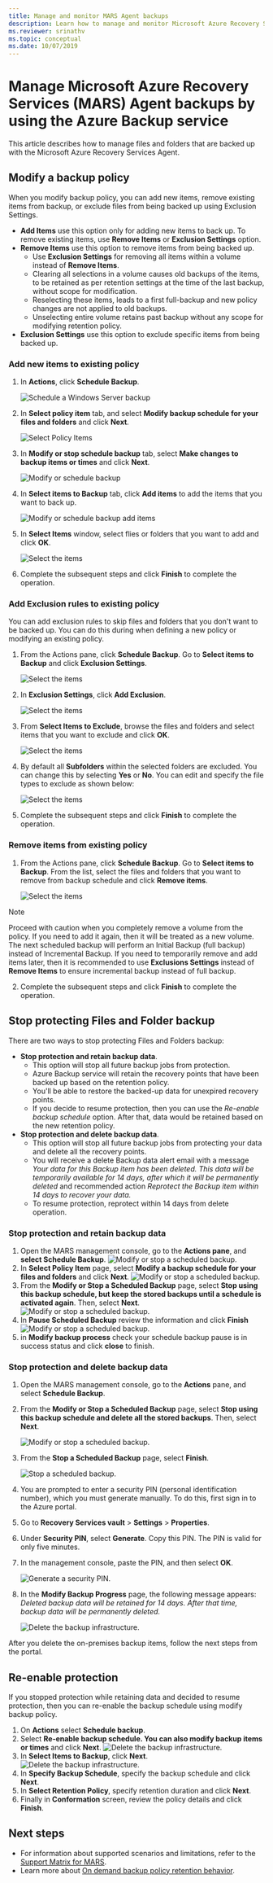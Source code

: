 ```yaml
---
title: Manage and monitor MARS Agent backups
description: Learn how to manage and monitor Microsoft Azure Recovery Services (MARS) Agent backups by using the Azure Backup service.
ms.reviewer: srinathv
ms.topic: conceptual
ms.date: 10/07/2019
---
```

# Manage Microsoft Azure Recovery Services (MARS) Agent backups by using the Azure Backup service

This article describes how to manage files and folders that are backed up with the Microsoft Azure Recovery Services Agent.

## Modify a backup policy

When you modify backup policy, you can add new items, remove existing items from backup, or exclude files from being backed up using  Exclusion Settings.

- **Add Items** use this option only for adding new items to back up. To remove existing items, use **Remove Items** or **Exclusion Settings** option.  
- **Remove Items** use this option to remove items from being backed up.
  - Use **Exclusion Settings** for removing all items within a volume instead of **Remove Items**.
  - Clearing all selections in a volume causes old backups of the items, to be retained as per retention settings at the time of the last backup, without scope for modification.
  - Reselecting these items, leads to a first full-backup and new policy changes are not applied to old backups.
  - Unselecting entire volume retains past backup without any scope for modifying retention policy.
- **Exclusion Settings** use this option to exclude specific items from being backed up.

### Add new items to existing policy

1. In **Actions**, click **Schedule Backup**.

    ![Schedule a Windows Server backup](./media/backup-configure-vault/schedule-first-backup.png)

2. In **Select policy item** tab, and select **Modify backup schedule for your files and folders** and click **Next**.

    ![Select Policy Items](./media/backup-azure-manage-mars/select-policy-items.png)

3. In **Modify or stop schedule backup** tab, select **Make changes to backup items or times** and click **Next**.

    ![Modify or schedule backup](./media/backup-azure-manage-mars/modify-schedule-backup.png)

4. In **Select items to Backup** tab, click **Add items** to add the items that you want to back up.

    ![Modify or schedule backup add items](./media/backup-azure-manage-mars/modify-schedule-backup-add-items.png)

5. In **Select Items** window, select flies or folders that you  want to add and click **OK**.

    ![Select the items](./media/backup-azure-manage-mars/select-item.png)

6. Complete the subsequent steps and click **Finish** to complete the operation.

### Add Exclusion rules to existing policy

You can add exclusion rules to skip files and folders that you don't want to be backed up. You can do this during when defining a new policy or modifying an existing policy.

1. From the Actions pane, click **Schedule Backup**. Go to **Select items to Backup** and click **Exclusion Settings**.

    ![Select the items](./media/backup-azure-manage-mars/select-exclusion-settings.png)

2. In **Exclusion Settings**, click **Add Exclusion**.

    ![Select the items](./media/backup-azure-manage-mars/add-exclusion.png)

3. From **Select Items to Exclude**, browse the files and folders and select items that you want to exclude and click **OK**.

    ![Select the items](./media/backup-azure-manage-mars/select-items-exclude.png)

4. By default all **Subfolders** within the selected folders are excluded. You can change this by selecting **Yes** or **No**. You can edit and specify the file types to exclude as shown below:

    ![Select the items](./media/backup-azure-manage-mars/subfolders-type.png)

5. Complete the subsequent steps and click **Finish** to complete the operation.

### Remove items from existing policy

1. From the Actions pane, click **Schedule Backup**. Go to **Select items to Backup**. From the list, select the files and folders that you want to remove from backup schedule and click **Remove items**.

    ![Select the items](./media/backup-azure-manage-mars/select-items-remove.png)

> [!NOTE]
> Proceed with caution when you completely remove a volume from the policy.  If you need to add it again, then it will be treated as a new volume. The next scheduled backup will perform an Initial Backup (full backup) instead of Incremental Backup. If you need to temporarily remove and add items later, then it is recommended to use **Exclusions Settings** instead of **Remove Items** to ensure incremental backup instead of full backup.

2. Complete the subsequent steps and click **Finish** to complete the operation.

## Stop protecting Files and Folder backup

There are two ways to stop protecting Files and Folders backup:

- **Stop protection and retain backup data**.
  - This option will stop all future backup jobs from protection.
  - Azure Backup service will retain the recovery points that have been backed up based on the retention policy.
  - You'll be able to restore the backed-up data for unexpired recovery points.
  - If you decide to resume protection, then you can use the *Re-enable backup schedule* option. After that, data would be retained based on the new retention policy.
- **Stop protection and delete backup data**.
  - This option will stop all future backup jobs from protecting your data and delete all the recovery points.
  - You will receive a delete Backup data alert email with a message *Your data for this Backup item has been deleted. This data will be temporarily available for 14 days, after which it will be permanently deleted* and recommended action *Reprotect the Backup item within 14 days to recover your data.*
  - To resume protection, reprotect within 14 days from delete operation.

### Stop protection and retain backup data

1. Open the MARS management console, go to the **Actions pane**, and **select Schedule Backup**.
    ![Modify or stop a scheduled backup.](./media/backup-azure-manage-mars/mars-actions.png)
1. In **Select Policy Item** page, select **Modify a backup schedule for your files and folders** and click **Next**.
    ![Modify or stop a scheduled backup.](./media/backup-azure-manage-mars/select-policy-item-retain-data.png)
1. From the **Modify or Stop a Scheduled Backup** page, select **Stop using this backup schedule, but keep the stored backups until a schedule is activated again**. Then, select **Next**.  
    ![Modify or stop a scheduled backup.](./media/backup-azure-manage-mars/stop-schedule-backup.png)
1. In **Pause Scheduled Backup** review the information and click **Finish**
    ![Modify or stop a scheduled backup.](./media/backup-azure-manage-mars/pause-schedule-backup.png)
1. in **Modify backup process** check your schedule backup pause is in success status and click **close** to finish.

### Stop protection and delete backup data

1. Open the MARS management console, go to the **Actions** pane, and select **Schedule Backup**.
2. From the **Modify or Stop a Scheduled Backup** page, select **Stop using this backup schedule and delete all the stored backups**. Then, select **Next**.

    ![Modify or stop a scheduled backup.](./media/backup-azure-delete-vault/modify-schedule-backup.png)

3. From the **Stop a Scheduled Backup** page, select **Finish**.

    ![Stop a scheduled backup.](./media/backup-azure-delete-vault/stop-schedule-backup.png)
4. You are prompted to enter a security PIN (personal identification number), which you must generate manually. To do this, first sign in to the Azure portal.
5. Go to **Recovery Services vault** > **Settings** > **Properties**.
6. Under **Security PIN**, select **Generate**. Copy this PIN. The PIN is valid for only five minutes.
7. In the management console, paste the PIN, and then select **OK**.

    ![Generate a security PIN.](./media/backup-azure-delete-vault/security-pin.png)

8. In the **Modify Backup Progress** page, the following message appears: *Deleted backup data will be retained for 14 days. After that time, backup data will be permanently deleted.*  

    ![Delete the backup infrastructure.](./media/backup-azure-delete-vault/deleted-backup-data.png)

After you delete the on-premises backup items, follow the next steps from the portal.

## Re-enable protection

If you stopped protection while retaining data and decided to resume protection, then you can re-enable the backup schedule using modify backup policy.

1. On **Actions** select **Schedule backup**.
1. Select **Re-enable backup schedule. You can also modify backup items or times** and click **Next**.
    ![Delete the backup infrastructure.](./media/backup-azure-manage-mars/re-enable-policy-next.png)
1. In **Select Items to Backup**, click **Next**.
    ![Delete the backup infrastructure.](./media/backup-azure-manage-mars/re-enable-next.png)
1. In **Specify Backup Schedule**, specify the backup schedule and click **Next**.
1. In **Select Retention Policy**, specify retention duration and click **Next**.
1. Finally in **Conformation** screen, review the policy details and click **Finish**.

## Next steps

- For information about supported scenarios and limitations, refer to the [Support Matrix for MARS](https://docs.microsoft.com/azure/backup/backup-support-matrix-mars-agent).
- Learn more about [On demand backup policy retention behavior](backup-configure-vault.md#on-demand-backup-policy-retention-behavior).
